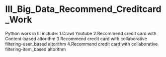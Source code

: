 # III_Big_Data_Recommend_Creditcard_Work
Python work in III include:
1.Crawl Youtube
2.Recommend credit card with Content-based altorithm
3.Recommend credit card with collaborative filtering-user_based altorithm
4.Recommend credit card with collaborative filtering-item_based altorithm

